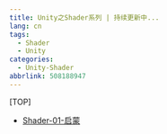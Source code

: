 ```yaml
---
title: Unity之Shader系列 | 持续更新中...
lang: cn
tags:
  - Shader
  - Unity
categories:
  - Unity-Shader
abbrlink: 508188947
---
```



[TOP]
- [Shader-01-启蒙](https://tdou.cc/cn/Shader-01.html)